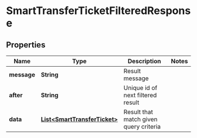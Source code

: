 

# SmartTransferTicketFilteredResponse


## Properties

| Name | Type | Description | Notes |
|------------ | ------------- | ------------- | -------------|
|**message** | **String** | Result message |  |
|**after** | **String** | Unique id of next filtered result |  |
|**data** | [**List&lt;SmartTransferTicket&gt;**](SmartTransferTicket.md) | Result that match given query criteria |  |



